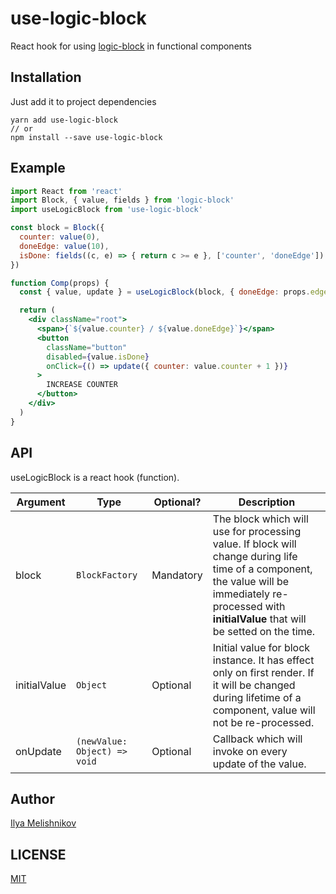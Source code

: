 # use-logic-block
React hook for using [logic-block](https://github.com/k1moshka/logic-block) in functional components

## Installation
Just add it to project dependencies
```
yarn add use-logic-block
// or
npm install --save use-logic-block
```

## Example
```jsx
import React from 'react'
import Block, { value, fields } from 'logic-block'
import useLogicBlock from 'use-logic-block'

const block = Block({
  counter: value(0),
  doneEdge: value(10),
  isDone: fields((c, e) => { return c >= e }, ['counter', 'doneEdge'])
})

function Comp(props) {
  const { value, update } = useLogicBlock(block, { doneEdge: props.edge })

  return (
    <div className="root">
      <span>{`${value.counter} / ${value.doneEdge}`}</span>
      <button
        className="button"
        disabled={value.isDone}
        onClick={() => update({ counter: value.counter + 1 })}
      >
        INCREASE COUNTER
      </button>
    </div>
  )
}

```

## API
useLogicBlock is a react hook (function).

| Argument     | Type                         | Optional? | Description                                                                                                                                                                                            |
| ------------ | ---------------------------- | --------- | ------------------------------------------------------------------------------------------------------------------------------------------------------------------------------------------------------ |
| block        | `BlockFactory`               | Mandatory | The block which will use for processing value. If block will change during life time of a component, the value will be immediately re-processed with **initialValue** that will be setted on the time. |
| initialValue | `Object`                     | Optional  | Initial value for block instance. It has effect only on first render. If it will be changed during lifetime of a component, value will not be re-processed.                                            |
| onUpdate     | `(newValue: Object) => void` | Optional  | Callback which will invoke on every update of the value.                                                                                                                                               |

## Author
[Ilya Melishnikov](https://www.linkedin.com/in/ilya-melishnikov/)

## LICENSE
[MIT](./LICENSE.md)
